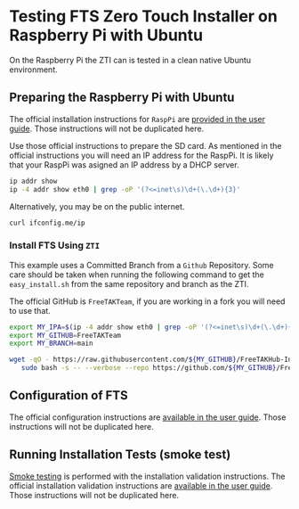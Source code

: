 # Testing FTS Zero Touch Installer on Raspberry Pi with Ubuntu 

On the Raspberry Pi the ZTI can is tested in a clean native Ubuntu environment.

## Preparing the Raspberry Pi with Ubuntu

The official installation instructions for `RaspPi` are
[provided in the user guide](https://freetakteem.github.io/FreeTAKServer-User-Docs/Installation/RaspberryPi/Installation/).
Those instructions will not be duplicated here.

Use those official instructions to prepare the SD card.
As mentioned in the official instructions you will need an IP address for the RaspPi.
It is likely that your RaspPi was asigned an IP address by a DHCP server.

```bash
ip addr show
ip -4 addr show eth0 | grep -oP '(?<=inet\s)\d+(\.\d+){3}'
```

Alternatively, you may be on the public internet.

```bash
curl ifconfig.me/ip
```

### Install FTS Using `ZTI`

This example uses a Committed Branch from a `Github` Repository.
Some care should be taken when running the following command
to get the `easy_install.sh` from the same repository and branch as the ZTI.

The official GitHub is `FreeTAKTeam`,
if you are working in a fork you will need to use that.

```bash
export MY_IPA=$(ip -4 addr show eth0 | grep -oP '(?<=inet\s)\d+(\.\d+){3}')
export MY_GITHUB=FreeTAKTeam
export MY_BRANCH=main
````

```bash
wget -qO - https://raw.githubusercontent.com/${MY_GITHUB}/FreeTAKHub-Installation/${MY_BRANCH}/scripts/easy_install.sh | 
   sudo bash -s -- --verbose --repo https://github.com/${MY_GITHUB}/FreeTAKHub-Installation.git --branch ${MY_BRANCH} --ip-addr ${MY_IPA}
```

## Configuration of FTS

The official configuration instructions are
[available in the user guide](https://freetakteam.github.io/FreeTAKServer-User-Docs/Installation/Operation/).
Those instructions will not be duplicated here.

## Running Installation Tests (smoke test)

[Smoke testing](https://en.wikipedia.org/wiki/Smoke_testing_(software))
is performed with the installation validation instructions.
The official installation validation instructions are
[available in the user guide](https://freetakteam.github.io/FreeTAKServer-User-Docs/Installation/Troubleshooting/InstallationCheck/).
Those instructions will not be duplicated here.
